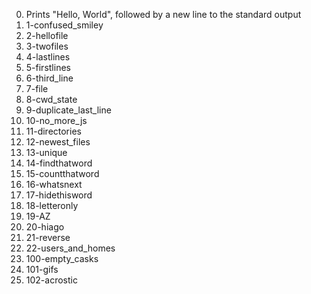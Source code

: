 0. Prints "Hello, World", followed by a new line to the standard output
1. 1-confused_smiley
2. 2-hellofile
3.  3-twofiles
4. 4-lastlines
5. 5-firstlines
6. 6-third_line
7. 7-file
8. 8-cwd_state
9. 9-duplicate_last_line
10. 10-no_more_js
11. 11-directories
12. 12-newest_files
13. 13-unique
14. 14-findthatword
15. 15-countthatword
16. 16-whatsnext
17. 17-hidethisword
18. 18-letteronly
19. 19-AZ
20. 20-hiago
21. 21-reverse
22. 22-users_and_homes
23. 100-empty_casks
24. 101-gifs
25. 102-acrostic